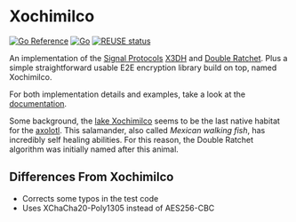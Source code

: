 # Xochimilco

[![Go Reference](https://pkg.go.dev/badge/github.com/oxzi/xochimilco.svg)](https://pkg.go.dev/github.com/oxzi/xochimilco)
[![Go](https://github.com/oxzi/xochimilco/actions/workflows/go.yml/badge.svg)](https://github.com/oxzi/xochimilco/actions/workflows/go.yml)
[![REUSE status](https://api.reuse.software/badge/github.com/oxzi/xochimilco)](https://api.reuse.software/info/github.com/oxzi/xochimilco)

An implementation of the [Signal Protocols][signal-docs] [X3DH][signal-x3dh] and [Double Ratchet][signal-double-ratchet].
Plus a simple straightforward usable E2E encryption library build on top, named Xochimilco.

For both implementation details and examples, take a look at the [documentation][go-doc].

Some background, the [lake Xochimilco][wiki-xochimilco] seems to be the last native habitat for the [axolotl][wiki-axolotl].
This salamander, also called _Mexican walking fish_, has incredibly self healing abilities.
For this reason, the Double Ratchet algorithm was initially named after this animal.

[go-doc]: https://pkg.go.dev/github.com/oxzi/xochimilco
[signal-docs]: https://signal.org/docs/
[signal-x3dh]: https://signal.org/docs/specifications/x3dh/
[signal-double-ratchet]: https://signal.org/docs/specifications/doubleratchet/
[wiki-axolotl]: https://en.wikipedia.org/wiki/Axolotl
[wiki-xochimilco]: https://en.wikipedia.org/wiki/Lake_Xochimilco

## Differences From Xochimilco
- Corrects some typos in the test code
- Uses XChaCha20-Poly1305 instead of AES256-CBC
